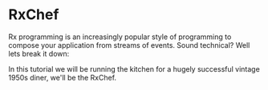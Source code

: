 # RxChef

Rx programming is an increasingly popular style of programming to compose your application
from streams of events. Sound technical? Well lets break it down:

In this tutorial we will be running the kitchen for a hugely successful vintage 1950s diner,
we'll be the RxChef.

